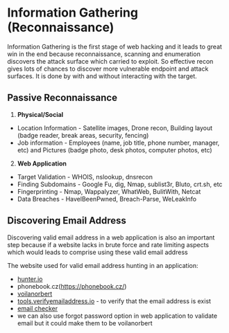 # Information Gathering (Reconnaissance)

Information Gathering is the first stage of web hacking and it leads to great win in the end because reconnaissance, scanning and enumeration discovers the attack surface which carried to exploit. So effective recon gives lots of chances to discover more vulnerable endpoint and attack surfaces. It is done by with and without interacting with the target.

## Passive Reconnaissance

1. **Physical/Social**

- Location Information - Satellite images, Drone recon, Building layout (badge reader, break areas, security, fencing)
- Job information - Employees (name, job title, phone number, manager, etc) and Pictures (badge photo, desk photos, computer photos, etc)

2. **Web Application**

- Target Validation - WHOIS, nslookup, dnsrecon
- Finding Subdomains - Google Fu, dig, Nmap, sublist3r, Bluto, crt.sh, etc
- Fingerprinting - Nmap, Wappalyzer, WhatWeb, BulitWith, Netcat
- Data Breaches - HavelBeenPwned, Breach-Parse, WeLeakInfo

## Discovering Email Address

Discovering valid email address in a web application is also an important step because if a website lacks in brute force and rate limiting aspects which would leads to comprise using these valid email address

The website used for valid email address hunting in an application: 

- [hunter.io](https://hunter.io/)
- phonebook.cz(https://phonebook.cz/)
- [voilanorbert](https://www.voilanorbert.com/)
- [tools.verifyemailaddress.io](https://tools.emailhippo.com/) - to verify that the email address is exist
- [email checker](email-checker.net/validate)
- we can also use forgot password option in web application to validate email but it could make them to be voilanorbert


